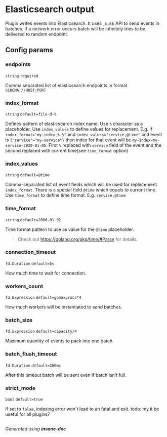 # Elasticsearch output
Plugin writes events into Elasticsearch. It uses `_bulk` API to send events in batches.
If a network error occurs batch will be infinitely tries to be delivered to random endpoint.

## Config params
### endpoints

`string`  `required` 

Comma separated list of elasticsearch endpoints in format `SCHEMA://HOST:PORT`

### index_format

`string` `default=file-d-%`  

Defines pattern of elasticsearch index name. Use `%` character as a placeholder. Use `index_values` to define values for replacement.
E.g. if `index_format="my-index-%-%"` and `index_values="service,@time"` and event is `{"service"="my-service"}`
then index for that event will be `my-index-my-service-2020-01-05`. First `%` replaced with `service` field of the event and the second
replaced with current time(see `time_format` option)

### index_values

`string` `default=@time`  

Comma-separated list of event fields which will be used for replacement `index_format`.
There is a special field `@time` which equals to current time. Use `time_format` to define time format.
E.g. `service,@time`

### time_format

`string` `default=2006-01-02`  

Time format pattern to use as value for the `@time` placeholder.
> Check out https://golang.org/pkg/time/#Parse for details.

### connection_timeout

`fd.Duration` `default=5s`  

How much time to wait for connection.

### workers_count

`fd.Expression` `default=gomaxprocs*4`  

How much workers will be instantiated to send batches.

### batch_size

`fd.Expression` `default=capacity/4`  

Maximum quantity of events to pack into one batch.

### batch_flush_timeout

`fd.Duration` `default=200ms`  

After this timeout batch will be sent even if batch isn't full.

### strict_mode

`bool` `default=true`  

If set to `false`, indexing error won't lead to an fatal and exit.
todo: my it be useful for all plugins?


##
 *Generated using **insane-doc***